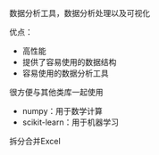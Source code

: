 数据分析工具，数据分析处理以及可视化



优点：

* 高性能
* 提供了容易使用的数据结构
* 容易使用的数据分析工具



很方便与其他类库一起使用

* numpy：用于数学计算
* scikit-learn：用于机器学习



拆分合并Excel

  